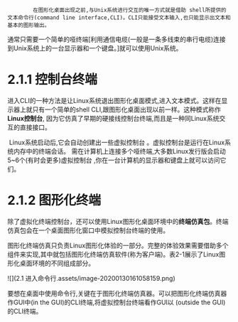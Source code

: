 			在图形化桌面出现之前,与Unix系统进行交互的唯一方式就是借助 shell所提供的文本命令行(command line interface,CLI)。CLI只能接受文本输入,也只能显示出文本和基本的图形输出。

​			通常只需要一个简单的哑终端[利用通信电缆(一般是一条多线束的串行电缆)连接到Unix系统上的一台显示器和一个键盘。]就可以使用Unix系统。

# 2.1.1 控制台终端

​			进入CLI的一种方法是让Linux系统退出图形化桌面模式,进入文本模式。这样在显示器上就只有一个简单的shell CLI,跟图形化桌面出现以前一样。这种模式称作**Linux控制台**, 因为它仿真了早期的硬接线控制台终端,而且是一种同Linux系统交互的直接接口。

​			Linux系统启动后,它会自动创建出一些虚拟控制台 。虚拟控制台是运行在Linux系统内存中的终端会话。 需在计算机上连接多个哑终端,大多数Linux发行版会启动5~6个(有时会更多)虚拟控制台 ,你在一台计算机的显示器和键盘上就可以访问它们。



# 2.1.2 图形化终端

​			除了虚拟化终端控制台，还可以使用Linux图形化桌面环境中的**终端仿真包**。终端仿真包会在一个桌面图形化窗口中模拟控制台终端的使用。

​			图形化终端仿真只负责Linux图形化体验的一部分。完整的体验效果需要借助多个组件来实现,其中就包括图形化终端仿真软件(称为客户端)。表2-1展示了Linux图形化桌面环境的不同组成部分。

![](2.1 进入命令行.assets/image-20200130161058159.png)



​			要想在桌面中使用命令行,关键在于图形化终端仿真器。可以把图形化终端仿真器 作GUI中(in the GUI)的CLI终端,将虚拟控制台终端看作GUI以 (outside the GUI)的CLI终端。